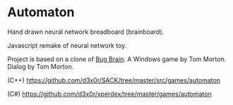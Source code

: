 # Automaton
Hand drawn neural network breadboard (brainboard).

Javascript remake of neural network toy.


Project is based on a clone of [Bug Brain](http://www.biologic.com.au/bugbrain). A Windows game by Tom Morton.  Dialog by Tom Morton.

(C++) https://github.com/d3x0r/SACK/tree/master/src/games/automaton

(C#) https://github.com/d3x0r/xperdex/tree/master/games/automaton

